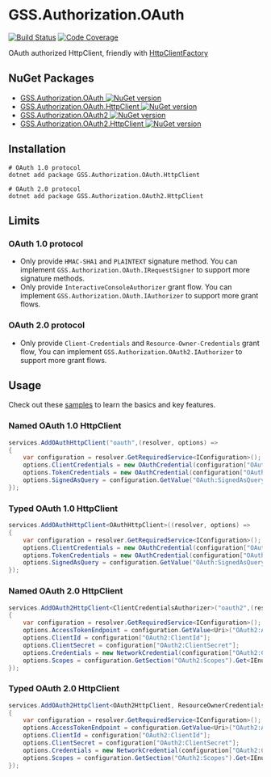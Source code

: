 # GSS.Authorization.OAuth

[![Build Status][build-badge]][build] [![Code Coverage][codecov-badge]][codecov]

[build]: https://github.com/akunzai/GSS.Authorization.OAuth/actions/workflows/build.yml
[build-badge]: https://github.com/akunzai/GSS.Authorization.OAuth/actions/workflows/build.yml/badge.svg
[codecov]: https://codecov.io/gh/akunzai/GSS.Authorization.OAuth
[codecov-badge]: https://codecov.io/gh/akunzai/GSS.Authorization.OAuth/branch/main/graph/badge.svg?token=YHAPVX7R97

OAuth authorized HttpClient, friendly
with [HttpClientFactory](https://docs.microsoft.com/aspnet/core/fundamentals/http-requests)

## NuGet Packages

- [GSS.Authorization.OAuth ![NuGet version](https://img.shields.io/nuget/v/GSS.Authorization.OAuth.svg?style=flat-square)](https://www.nuget.org/packages/GSS.Authorization.OAuth/)
- [GSS.Authorization.OAuth.HttpClient ![NuGet version](https://img.shields.io/nuget/v/GSS.Authorization.OAuth.HttpClient.svg?style=flat-square)](https://www.nuget.org/packages/GSS.Authorization.OAuth.HttpClient/)
- [GSS.Authorization.OAuth2 ![NuGet version](https://img.shields.io/nuget/v/GSS.Authorization.OAuth2.svg?style=flat-square)](https://www.nuget.org/packages/GSS.Authorization.OAuth2/)
- [GSS.Authorization.OAuth2.HttpClient ![NuGet version](https://img.shields.io/nuget/v/GSS.Authorization.OAuth2.HttpClient.svg?style=flat-square)](https://www.nuget.org/packages/GSS.Authorization.OAuth2.HttpClient/)

## Installation

```shell
# OAuth 1.0 protocol
dotnet add package GSS.Authorization.OAuth.HttpClient

# OAuth 2.0 protocol
dotnet add package GSS.Authorization.OAuth2.HttpClient
```

## Limits

### OAuth 1.0 protocol

- Only provide `HMAC-SHA1` and `PLAINTEXT` signature method. You can implement `GSS.Authorization.OAuth.IRequestSigner`
  to support more signature methods.
- Only provide `InteractiveConsoleAuthorizer` grant flow. You can implement `GSS.Authorization.OAuth.IAuthorizer` to
  support more grant flows.

### OAuth 2.0 protocol

- Only provide `Client-Credentials` and `Resource-Owner-Credentials` grant flow, You can
  implement `GSS.Authorization.OAuth2.IAuthorizer` to support more grant flows.

## Usage

Check out these [samples](./samples/) to learn the basics and key features.

### Named OAuth 1.0 HttpClient

```csharp
services.AddOAuthHttpClient("oauth",(resolver, options) =>
{
    var configuration = resolver.GetRequiredService<IConfiguration>();
    options.ClientCredentials = new OAuthCredential(configuration["OAuth:ClientId"], configuration["OAuth:ClientSecret"]);
    options.TokenCredentials = new OAuthCredential(configuration["OAuth:TokenId"],configuration["OAuth:TokenSecret"]);
    options.SignedAsQuery = configuration.GetValue("OAuth:SignedAsQuery", false);
});
```

### Typed OAuth 1.0 HttpClient

```csharp
services.AddOAuthHttpClient<OAuthHttpClient>((resolver, options) =>
{
    var configuration = resolver.GetRequiredService<IConfiguration>();
    options.ClientCredentials = new OAuthCredential(configuration["OAuth:ClientId"], configuration["OAuth:ClientSecret"]);
    options.TokenCredentials = new OAuthCredential(configuration["OAuth:TokenId"],configuration["OAuth:TokenSecret"]);
    options.SignedAsQuery = configuration.GetValue("OAuth:SignedAsQuery", false);
});
```

### Named OAuth 2.0 HttpClient

```csharp
services.AddOAuth2HttpClient<ClientCredentialsAuthorizer>("oauth2",(resolver, options) =>
{
    var configuration = resolver.GetRequiredService<IConfiguration>();
    options.AccessTokenEndpoint = configuration.GetValue<Uri>("OAuth2:AccessTokenEndpoint");
    options.ClientId = configuration["OAuth2:ClientId"];
    options.ClientSecret = configuration["OAuth2:ClientSecret"];
    options.Credentials = new NetworkCredential(configuration["OAuth2:Credentials:UserName"], configuration["OAuth2:Credentials:Password"]);
    options.Scopes = configuration.GetSection("OAuth2:Scopes").Get<IEnumerable<string>>();
});
```

### Typed OAuth 2.0 HttpClient

```csharp
services.AddOAuth2HttpClient<OAuth2HttpClient, ResourceOwnerCredentialsAuthorizer>((resolver, options) =>
{
    var configuration = resolver.GetRequiredService<IConfiguration>();
    options.AccessTokenEndpoint = configuration.GetValue<Uri>("OAuth2:AccessTokenEndpoint");
    options.ClientId = configuration["OAuth2:ClientId"];
    options.ClientSecret = configuration["OAuth2:ClientSecret"];
    options.Credentials = new NetworkCredential(configuration["OAuth2:Credentials:UserName"], configuration["OAuth2:Credentials:Password"]);
    options.Scopes = configuration.GetSection("OAuth2:Scopes").Get<IEnumerable<string>>();
});
```
